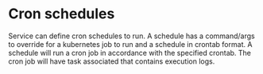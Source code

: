 # Cron schedules

Service can define cron schedules to run. A schedule has a command/args to override for a kubernetes job to run and a schedule in crontab format. A schedule will run a cron job in accordance with the specified crontab. The cron job will have task associated that contains execution logs. 
